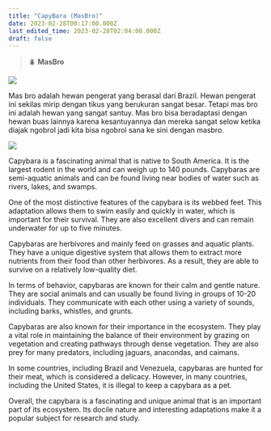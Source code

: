```yaml
---
title: "CapyBara (MasBro)"
date: 2023-02-28T00:17:00.000Z
last_edited_time: 2023-02-28T02:04:00.000Z
draft: false
---
```


> 🪲 **MasBro**


![](https://images.unsplash.com/photo-1595017013941-cab3d4c8d02f?ixlib=rb-4.0.3&q=80&fm=jpg&crop=entropy&cs=tinysrgb)


Mas bro adalah hewan pengerat yang berasal dari Brazil. Hewan pengerat ini sekilas mirip dengan tikus yang berukuran sangat besar. Tetapi mas bro ini adalah hewan yang sangat santuy. Mas bro bisa beradaptasi dengan hewan buas lainnya karena kesantuyannya dan mereka sangat selow ketika diajak ngobrol jadi kita bisa ngobrol sana ke sini dengan masbro.


![](https://s3.us-west-2.amazonaws.com/secure.notion-static.com/960a8698-2836-4352-9c06-f7fdedb4eaef/Untitled.png?X-Amz-Algorithm=AWS4-HMAC-SHA256&X-Amz-Content-Sha256=UNSIGNED-PAYLOAD&X-Amz-Credential=AKIAT73L2G45EIPT3X45%2F20230228%2Fus-west-2%2Fs3%2Faws4_request&X-Amz-Date=20230228T021032Z&X-Amz-Expires=3600&X-Amz-Signature=cad4d637ce2331b8fa9fe428bd31779fa6b52ba19f2fcd9554fe55d9ebd54aa8&X-Amz-SignedHeaders=host&x-id=GetObject)


Capybara is a fascinating animal that is native to South America. It is the largest rodent in the world and can weigh up to 140 pounds. Capybaras are semi-aquatic animals and can be found living near bodies of water such as rivers, lakes, and swamps.


One of the most distinctive features of the capybara is its webbed feet. This adaptation allows them to swim easily and quickly in water, which is important for their survival. They are also excellent divers and can remain underwater for up to five minutes.


Capybaras are herbivores and mainly feed on grasses and aquatic plants. They have a unique digestive system that allows them to extract more nutrients from their food than other herbivores. As a result, they are able to survive on a relatively low-quality diet.


In terms of behavior, capybaras are known for their calm and gentle nature. They are social animals and can usually be found living in groups of 10-20 individuals. They communicate with each other using a variety of sounds, including barks, whistles, and grunts.


Capybaras are also known for their importance in the ecosystem. They play a vital role in maintaining the balance of their environment by grazing on vegetation and creating pathways through dense vegetation. They are also prey for many predators, including jaguars, anacondas, and caimans.


In some countries, including Brazil and Venezuela, capybaras are hunted for their meat, which is considered a delicacy. However, in many countries, including the United States, it is illegal to keep a capybara as a pet.


Overall, the capybara is a fascinating and unique animal that is an important part of its ecosystem. Its docile nature and interesting adaptations make it a popular subject for research and study.


